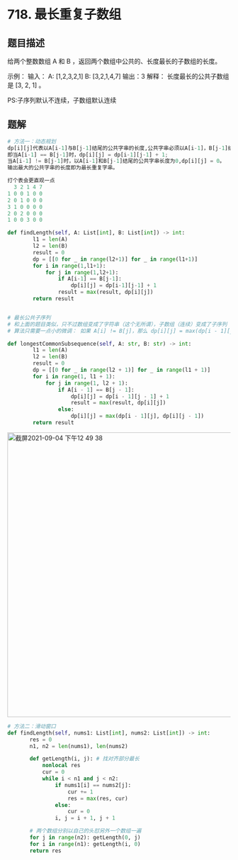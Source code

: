 # 718. 最长重复子数组
## 题目描述
给两个整数数组 A 和 B ，返回两个数组中公共的、长度最长的子数组的长度。

示例：
输入：
A: [1,2,3,2,1]
B: [3,2,1,4,7]
输出：3
解释：
长度最长的公共子数组是 [3, 2, 1] 。



PS:子序列默认不连续，子数组默认连续

## 题解
```python
# 方法一：动态规划
dp[i][j]代表以A[i-1]与B[j-1]结尾的公共字串的长度,公共字串必须以A[i-1]，B[j-1]结束，
即当A[i-1] == B[j-1]时，dp[i][j] = dp[i-1][j-1] + 1;
当A[i-1] != B[j-1]时，以A[i-1]和B[j-1]结尾的公共字串长度为0,dp[i][j] = 0。
输出最大的公共字串的长度即为最长重复字串。 

打个表会更直观一点
  3 2 1 4 7
1 0 0 1 0 0
2 0 1 0 0 0
3 1 0 0 0 0
2 0 2 0 0 0
1 0 0 3 0 0

def findLength(self, A: List[int], B: List[int]) -> int:
        l1 = len(A) 
        l2 = len(B) 
        result = 0
        dp = [[0 for _ in range(l2+1)] for _ in range(l1+1)] 
        for i in range(1,l1+1): 
            for j in range(1,l2+1): 
                if A[i-1] == B[j-1]: 
                    dp[i][j] = dp[i-1][j-1] + 1 
                result = max(result, dp[i][j])
        return result


# 最长公共子序列
# 和上面的题目类似，只不过数组变成了字符串（这个无所谓），子数组（连续）变成了子序列 （非连续）。
# 算法只需要一点小的微调： 如果 A[i] != B[j]，那么 dp[i][j] = max(dp[i - 1][j], dp[i][j - 1])

def longestCommonSubsequence(self, A: str, B: str) -> int:
        l1 = len(A)
        l2 = len(B)
        result = 0
        dp = [[0 for _ in range(l2 + 1)] for _ in range(l1 + 1)]
        for i in range(1, l1 + 1):
            for j in range(1, l2 + 1):
                if A[i - 1] == B[j - 1]:
                    dp[i][j] = dp[i - 1][j - 1] + 1
                    result = max(result, dp[i][j])
                else:
                    dp[i][j] = max(dp[i - 1][j], dp[i][j - 1])
        return result        
```
<img width="643" alt="截屏2021-09-04 下午12 49 38" src="https://user-images.githubusercontent.com/49756528/132082837-87c51d46-9586-4f02-8867-6b24c1b4d8c8.png">


 ```python
 # 方法二：滑动窗口
 def findLength(self, nums1: List[int], nums2: List[int]) -> int:
        res = 0
        n1, n2 = len(nums1), len(nums2)

        def getLength(i, j): # 找对齐部分最长
            nonlocal res
            cur = 0
            while i < n1 and j < n2:
                if nums1[i] == nums2[j]:
                    cur += 1
                    res = max(res, cur)
                else:
                    cur = 0
                i, j = i + 1, j + 1

        # 两个数组分别以自己的头怼另外一个数组一遍
        for j in range(n2): getLength(0, j)
        for i in range(n1): getLength(i, 0)
        return res
 
 ```
